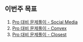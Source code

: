 ## 이번주 목표

1. [Pro 대비 문제풀이 - Social Media](socialmedia.cpp)
2. [Pro 대비 문제풀이 - Convex](convex.cpp)
3. [Pro 대비 문제풀이 - Closest](closest.cpp)
